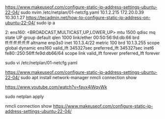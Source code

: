 https://www.makeuseof.com/configure-static-ip-address-settings-ubuntu-22-04/
sudo nvim /etc/netplan/01-netcfg.yaml
10.1.2.215
172.20.0.39 10.30.1.27
https://tecadmin.net/how-to-configure-static-ip-address-on-ubuntu-22-04/
sudo ip a

2: ens160: <BROADCAST,MULTICAST,UP,LOWER_UP> mtu 1500 qdisc mq state UP group default qlen 1000
    link/ether 00:50:56:9d:db:66 brd ff:ff:ff:ff:ff:ff
    altname enp3s0
    inet 10.1.3.4/22 metric 100 brd 10.1.3.255 scope global dynamic ens160
       valid_lft 345327sec preferred_lft 345327sec
    inet6 fe80::250:56ff:fe9d:db66/64 scope link 
       valid_lft forever preferred_lft forever

sudo vi /etc/netplan/01-netcfg.yaml



https://www.makeuseof.com/configure-static-ip-address-settings-ubuntu-22-04/
sudo apt install network-manager
nmcli connection show

https://www.youtube.com/watch?v=fayx4jWqyWk

sudo netplan apply

nmcli connection show
https://www.makeuseof.com/configure-static-ip-address-settings-ubuntu-22-04/